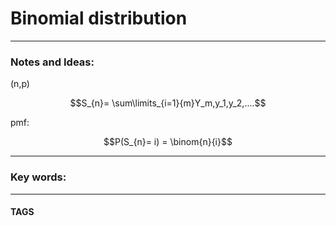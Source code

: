# Binomial distribution


---
### Notes and Ideas:

(n,p)

$$S_{n}= \sum\limits_{i=1}{m}Y_m,y_1,y_2,....$$

pmf:

$$P(S_{n}= i) = \binom{n}{i}$$

---

### Key words:

---
#### TAGS